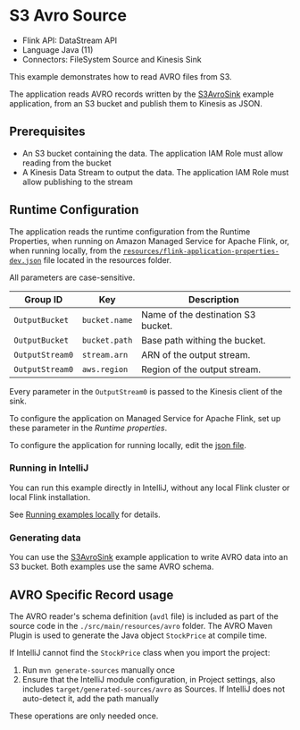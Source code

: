 # S3 Avro Source


* Flink API: DataStream API
* Language Java (11)
* Connectors: FileSystem Source and Kinesis Sink

This example demonstrates how to read AVRO files from S3.

The application reads AVRO records written by the [S3AvroSink](../S3AvroSink) example application, from an S3 bucket and publish them to Kinesis as JSON.

## Prerequisites

* An S3 bucket containing the data. The application IAM Role must allow reading from the bucket
* A Kinesis Data Stream to output the data. The application IAM Role must allow publishing to the stream

## Runtime Configuration

The application reads the runtime configuration from the Runtime Properties, when running on Amazon Managed Service for Apache Flink,
or, when running locally, from the [`resources/flink-application-properties-dev.json`](resources/flink-application-properties-dev.json) file located in the resources folder.

All parameters are case-sensitive.

| Group ID         | Key            | Description                        | 
|------------------|----------------|------------------------------------|
| `OutputBucket`   | `bucket.name`  | Name of the destination S3 bucket. |
| `OutputBucket`   | `bucket.path`  | Base path withing the bucket.      |
| `OutputStream0`  | `stream.arn`   | ARN of the output stream.          |
| `OutputStream0`  | `aws.region`   | Region of the output stream.       |

Every parameter in the `OutputStream0` is passed to the Kinesis client of the sink.

To configure the application on Managed Service for Apache Flink, set up these parameter in the *Runtime properties*.

To configure the application for running locally, edit the [json file](resources/flink-application-properties-dev.json).

### Running in IntelliJ

You can run this example directly in IntelliJ, without any local Flink cluster or local Flink installation.

See [Running examples locally](../running-examples-locally.md) for details.

### Generating data

You can use the [S3AvroSink](../S3AvroSink) example application to write AVRO data into an S3 bucket. 
Both examples use the same AVRO schema.

## AVRO Specific Record usage

The AVRO reader's schema definition (`avdl` file) is included as part of the source code in the `./src/main/resources/avro` folder.
The AVRO Maven Plugin is used to generate the Java object `StockPrice` at compile time.

If IntelliJ cannot find the `StockPrice` class when you import the project:
1. Run `mvn generate-sources` manually once
2. Ensure that the IntelliJ module configuration, in Project settings, also includes `target/generated-sources/avro` as Sources. If IntelliJ does not auto-detect it, add the path manually

These operations are only needed once.
